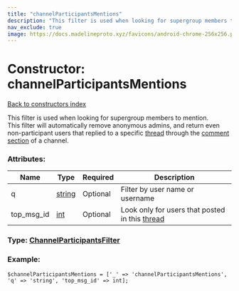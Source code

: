 ```yaml
---
title: "channelParticipantsMentions"
description: "This filter is used when looking for supergroup members to mention."
nav_exclude: true
image: https://docs.madelineproto.xyz/favicons/android-chrome-256x256.png
---
```

# Constructor: channelParticipantsMentions  
[Back to constructors index](/API_docs/constructors/index.html)



This filter is used when looking for supergroup members to mention.  
This filter will automatically remove anonymous admins, and return even non-participant users that replied to a specific [thread](https://core.telegram.org/api/threads) through the [comment section](https://core.telegram.org/api/threads#channel-comments) of a channel.

### Attributes:

| Name     |    Type       | Required | Description |
|----------|---------------|----------|-------------|
|q|[string](/API_docs/types/string.html) | Optional|Filter by user name or username|
|top\_msg\_id|[int](/API_docs/types/int.html) | Optional|Look only for users that posted in this [thread](https://core.telegram.org/api/threads)|



### Type: [ChannelParticipantsFilter](/API_docs/types/ChannelParticipantsFilter.html)


### Example:

```
$channelParticipantsMentions = ['_' => 'channelParticipantsMentions', 'q' => 'string', 'top_msg_id' => int];
```  
